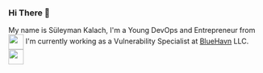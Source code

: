 ### Hi There 👋

My name is Süleyman Kalach, I'm a Young DevOps and Entrepreneur from <img width="30" align="center" src="https://cdn-icons-png.flaticon.com/512/8603/8603081.png"> I'm currently working as a Vulnerability Specialist at [BlueHavn](https://github.com/BlueHavn) LLC. <img width="30" align="center" src="https://cdn-icons-png.flaticon.com/512/1984/1984411.png">
